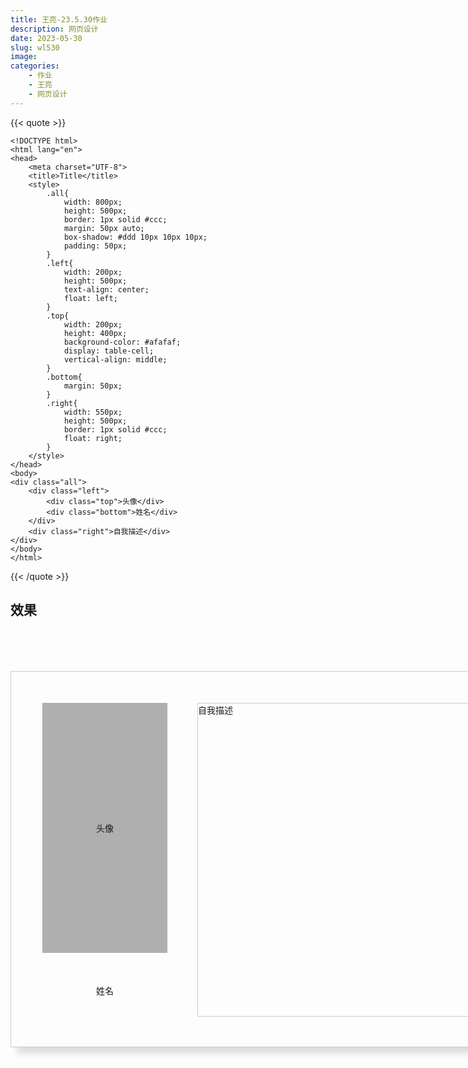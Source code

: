 ```yaml
---
title: 王亮-23.5.30作业
description: 网页设计
date: 2023-05-30
slug: wl530
image: 
categories:
    - 作业
    - 王亮
    - 网页设计
---
```

{{< quote >}}
```
<!DOCTYPE html>
<html lang="en">
<head>
    <meta charset="UTF-8">
    <title>Title</title>
    <style>
        .all{
            width: 800px;
            height: 500px;
            border: 1px solid #ccc;
            margin: 50px auto;
            box-shadow: #ddd 10px 10px 10px;
            padding: 50px;
        }
        .left{
            width: 200px;
            height: 500px;
            text-align: center;
            float: left;
        }
        .top{
            width: 200px;
            height: 400px;
            background-color: #afafaf;
            display: table-cell;
            vertical-align: middle;
        }
        .bottom{
            margin: 50px;
        }
        .right{
            width: 550px;
            height: 500px;
            border: 1px solid #ccc;
            float: right;
        }
    </style>
</head>
<body>
<div class="all">
    <div class="left">
        <div class="top">头像</div>
        <div class="bottom">姓名</div>
    </div>
    <div class="right">自我描述</div>
</div>
</body>
</html>
```
{{< /quote >}}
## 效果
<br>
<!DOCTYPE html>
<html lang="en">
<head>
    <meta charset="UTF-8">
    <title>Title</title>
    <style>
        .all{
            width: 800px;
            height: 500px;
            border: 1px solid #ccc;
            margin: 50px auto;
            box-shadow: #ddd 10px 10px 10px;
            padding: 50px;
        }
        .left{
            width: 200px;
            height: 500px;
            text-align: center;
            float: left;
        }
        .top{
            width: 200px;
            height: 400px;
            background-color: #afafaf;
            display: table-cell;
            vertical-align: middle;
        }
        .bottom{
            margin: 50px;
        }
        .right{
            width: 550px;
            height: 500px;
            border: 1px solid #ccc;
            float: right;
        }
    </style>
</head>
<body>
<div class="all">
    <div class="left">
        <div class="top">头像</div>
        <div class="bottom">姓名</div>
    </div>
    <div class="right">自我描述</div>
</div>
</body>
</html>
<br>